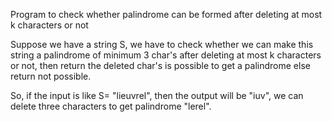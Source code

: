 Program to check whether palindrome can be formed after deleting at most k characters or not

Suppose we have a string S, we have to check whether we can make this string a palindrome of minimum 3 char's after deleting at most k characters or not, then return the deleted char's is possible to get a palindrome else return not possible.

So, if the input is like S= "lieuvrel", then the output will be "iuv", we can delete three characters to get palindrome "lerel".
